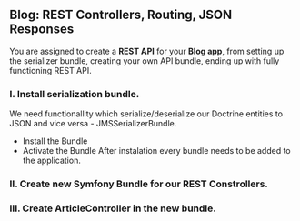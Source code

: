 ## Blog: REST Controllers, Routing, JSON Responses
You are assigned to create a **REST API** for your **Blog app**, from
setting up the serializer bundle, creating your own API bundle, ending up with fully functioning REST API.

### I. Install serialization bundle.
We need functionallity which serialize/deserialize our Doctrine entities
to JSON and vice versa - JMSSerializerBundle.

* Install the Bundle
* Activate the Bundle
After instalation every bundle needs to be added to the application.

### II. Create new Symfony Bundle for our REST Constrollers.


### III. Create ArticleController in the new bundle.